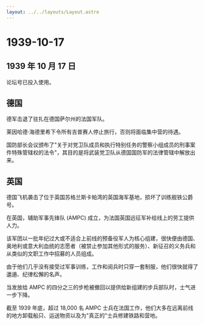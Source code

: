 ```yaml
---
layout: ../../layouts/Layout.astro
---
```


# 1939-10-17

## 1939 年 10 月 17 日

论坛号已投入使用。

## 德国

德军击退了驻扎在德国萨尔州的法国军队。

莱因哈德·海德里希下令所有吉普赛人停止旅行，否则将面临集中营的待遇。

国防部长会议颁布了"关于对党卫队成员和执行特别任务的警察小组成员的刑事案件特殊管辖权的法令"，其目的是将武装党卫队从德国国防军的法律管辖中解放出来。

## 英国

德国飞机袭击了位于英国苏格兰斯卡帕湾的英国海军基地，损坏了训练舰铁公爵号。

在英国，辅助军事先锋队 (AMPC)
成立，为法国英国远征军补给线上的劳工提供人力。

该军团以一批年纪过大或不适合上前线的预备役军人为核心组建，很快便由德国、奥地利或意大利血统的志愿者（被禁止参加其他形式的服务）、新征召的义务兵和从类似的文职工作中招募的人员组成。

由于他们几乎没有接受过军事训练，工作和阅兵时只穿一套制服，他们很快就得了邋遢、纪律松懈的名声。

当发放给 AMPC
的四分之三的步枪被撤回以提供给新组建的步兵部队时，士气进一步下降。

截至 1939 年底，超过 18,000 名 AMPC
士兵在法国工作，他们大多在远离前线的地方卸载船只、运送物资以及为"真正的"士兵修建铁路和营地。